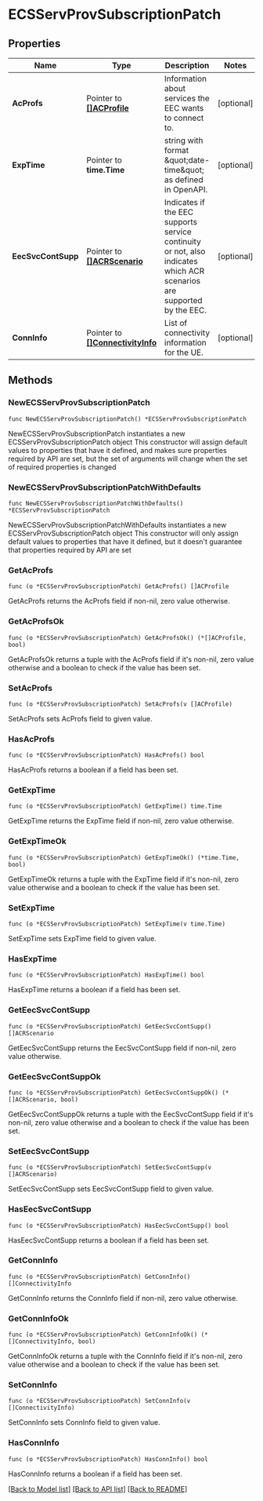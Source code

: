 # ECSServProvSubscriptionPatch

## Properties

Name | Type | Description | Notes
------------ | ------------- | ------------- | -------------
**AcProfs** | Pointer to [**[]ACProfile**](ACProfile.md) | Information about services the EEC wants to connect to. | [optional] 
**ExpTime** | Pointer to **time.Time** | string with format \&quot;date-time\&quot; as defined in OpenAPI. | [optional] 
**EecSvcContSupp** | Pointer to [**[]ACRScenario**](ACRScenario.md) | Indicates if the EEC supports service continuity or not, also indicates which ACR scenarios are supported by the EEC.  | [optional] 
**ConnInfo** | Pointer to [**[]ConnectivityInfo**](ConnectivityInfo.md) | List of connectivity information for the UE. | [optional] 

## Methods

### NewECSServProvSubscriptionPatch

`func NewECSServProvSubscriptionPatch() *ECSServProvSubscriptionPatch`

NewECSServProvSubscriptionPatch instantiates a new ECSServProvSubscriptionPatch object
This constructor will assign default values to properties that have it defined,
and makes sure properties required by API are set, but the set of arguments
will change when the set of required properties is changed

### NewECSServProvSubscriptionPatchWithDefaults

`func NewECSServProvSubscriptionPatchWithDefaults() *ECSServProvSubscriptionPatch`

NewECSServProvSubscriptionPatchWithDefaults instantiates a new ECSServProvSubscriptionPatch object
This constructor will only assign default values to properties that have it defined,
but it doesn't guarantee that properties required by API are set

### GetAcProfs

`func (o *ECSServProvSubscriptionPatch) GetAcProfs() []ACProfile`

GetAcProfs returns the AcProfs field if non-nil, zero value otherwise.

### GetAcProfsOk

`func (o *ECSServProvSubscriptionPatch) GetAcProfsOk() (*[]ACProfile, bool)`

GetAcProfsOk returns a tuple with the AcProfs field if it's non-nil, zero value otherwise
and a boolean to check if the value has been set.

### SetAcProfs

`func (o *ECSServProvSubscriptionPatch) SetAcProfs(v []ACProfile)`

SetAcProfs sets AcProfs field to given value.

### HasAcProfs

`func (o *ECSServProvSubscriptionPatch) HasAcProfs() bool`

HasAcProfs returns a boolean if a field has been set.

### GetExpTime

`func (o *ECSServProvSubscriptionPatch) GetExpTime() time.Time`

GetExpTime returns the ExpTime field if non-nil, zero value otherwise.

### GetExpTimeOk

`func (o *ECSServProvSubscriptionPatch) GetExpTimeOk() (*time.Time, bool)`

GetExpTimeOk returns a tuple with the ExpTime field if it's non-nil, zero value otherwise
and a boolean to check if the value has been set.

### SetExpTime

`func (o *ECSServProvSubscriptionPatch) SetExpTime(v time.Time)`

SetExpTime sets ExpTime field to given value.

### HasExpTime

`func (o *ECSServProvSubscriptionPatch) HasExpTime() bool`

HasExpTime returns a boolean if a field has been set.

### GetEecSvcContSupp

`func (o *ECSServProvSubscriptionPatch) GetEecSvcContSupp() []ACRScenario`

GetEecSvcContSupp returns the EecSvcContSupp field if non-nil, zero value otherwise.

### GetEecSvcContSuppOk

`func (o *ECSServProvSubscriptionPatch) GetEecSvcContSuppOk() (*[]ACRScenario, bool)`

GetEecSvcContSuppOk returns a tuple with the EecSvcContSupp field if it's non-nil, zero value otherwise
and a boolean to check if the value has been set.

### SetEecSvcContSupp

`func (o *ECSServProvSubscriptionPatch) SetEecSvcContSupp(v []ACRScenario)`

SetEecSvcContSupp sets EecSvcContSupp field to given value.

### HasEecSvcContSupp

`func (o *ECSServProvSubscriptionPatch) HasEecSvcContSupp() bool`

HasEecSvcContSupp returns a boolean if a field has been set.

### GetConnInfo

`func (o *ECSServProvSubscriptionPatch) GetConnInfo() []ConnectivityInfo`

GetConnInfo returns the ConnInfo field if non-nil, zero value otherwise.

### GetConnInfoOk

`func (o *ECSServProvSubscriptionPatch) GetConnInfoOk() (*[]ConnectivityInfo, bool)`

GetConnInfoOk returns a tuple with the ConnInfo field if it's non-nil, zero value otherwise
and a boolean to check if the value has been set.

### SetConnInfo

`func (o *ECSServProvSubscriptionPatch) SetConnInfo(v []ConnectivityInfo)`

SetConnInfo sets ConnInfo field to given value.

### HasConnInfo

`func (o *ECSServProvSubscriptionPatch) HasConnInfo() bool`

HasConnInfo returns a boolean if a field has been set.


[[Back to Model list]](../README.md#documentation-for-models) [[Back to API list]](../README.md#documentation-for-api-endpoints) [[Back to README]](../README.md)


